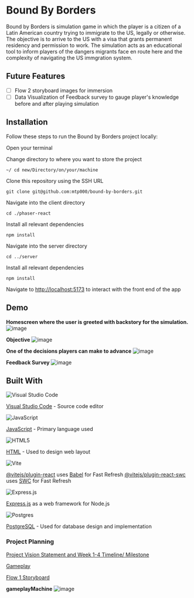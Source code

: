 # Bound By Borders

Bound by Borders is simulation game in which the player is a citizen of a Latin American country trying to immigrate to the US, legally or otherwise. The objective is to arrive to the US with a visa that grants permanent residency and permission to work. The simulation acts as an educational tool to inform players of the dangers migrants face en route here and the complexity of navigating the US immgration system. 

## Future Features
- [ ] Flow 2 storyboard images for immersion
- [ ] Data Visualization of Feedback survey to gauge player's knowledge before and after playing simulation

## Installation
Follow these steps to run the Bound by Borders project locally:

Open your terminal

Change directory to where you want to store the project

```
~/ cd new/Directory/on/your/machine
```
Clone this repository using the SSH URL
```
git clone git@github.com:mtp000/bound-by-borders.git
```
Navigate into the client directory
```
cd ./phaser-react
```
Install all relevant dependencies
```
npm install
```
Navigate into the server directory
```
cd ../server
```
Install all relevant dependencies
```
npm install
```
Navigate to [http://localhost:5173](http://localhost:5173) to interact with the front end of the app

## Demo

**Homescreen where the user is greeted with backstory for the simulation.**
![image](https://github.com/user-attachments/assets/2dd56058-9b42-4c2a-a5b9-f5c7cc2fd57a)

**Objective**
![image](https://github.com/user-attachments/assets/b179e056-f917-4910-9ed2-3d5abc9de669)

**One of the decisions players can make to advance**
![image](https://github.com/user-attachments/assets/86f230eb-3fd4-450e-987d-0793014de4c0)

**Feedback Survey**
![image](https://github.com/user-attachments/assets/012305ce-3721-4eba-861e-73a0ffdb0305)


## Built With

![Visual Studio Code](https://img.shields.io/badge/Visual%20Studio%20Code-0078d7.svg?style=for-the-badge&logo=visual-studio-code&logoColor=white)

[Visual Studio Code](https://code.visualstudio.com/) - Source code editor

![JavaScript](https://img.shields.io/badge/javascript-%23323330.svg?style=for-the-badge&logo=javascript&logoColor=%23F7DF1E)

[JavaScript](https://www.javascript.com/) - Primary language used

![HTML5](https://img.shields.io/badge/html5-%23E34F26.svg?style=for-the-badge&logo=html5&logoColor=white)

[HTML](https://html.com/) - Used to design web layout

![Vite](https://img.shields.io/badge/vite-%23646CFF.svg?style=for-the-badge&logo=vite&logoColor=white)

[@vitejs/plugin-react](https://github.com/vitejs/vite-plugin-react/blob/main/packages/plugin-react/README.md) uses [Babel](https://babeljs.io/) for Fast Refresh
[@vitejs/plugin-react-swc](https://github.com/vitejs/vite-plugin-react-swc) uses [SWC](https://swc.rs/) for Fast Refresh

![Express.js](https://img.shields.io/badge/express.js-%23404d59.svg?style=for-the-badge&logo=express&logoColor=%2361DAFB)

[Express.js](https://expressjs.com/) as a web framework for Node.js

![Postgres](https://img.shields.io/badge/postgres-%23316192.svg?style=for-the-badge&logo=postgresql&logoColor=white)

[PostgreSQL](https://www.postgresql.org/docs/current/datatype-datetime.html) - Used for database design and implementation


### Project Planning

[Project Vision Statement and Week 1-4 Timeline/ Milestone](https://www.notion.so/11a1e40ee696818a83adc78d078691be?v=11a1e40ee69681b4b5e8000c0da797c0&pvs=4)

[Gameplay](https://notability.com/n/0CwT8SG7tDbvS4GPhdDmti)

[Flow 1 Storyboard](https://notability.com/n/09Cj6bKbl~fPi_CS4X8cHh)

**gameplayMachine**
![image](https://github.com/user-attachments/assets/54805013-aaf2-4fbd-b8d2-a8c0c9b17a4c)

